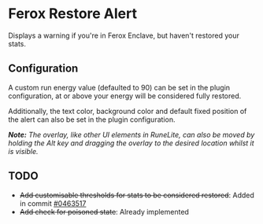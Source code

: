 # Ferox Restore Alert
Displays a warning if you're in Ferox Enclave, but haven't restored your stats.

## Configuration
A custom run energy value (defaulted to 90) can be set in the plugin configuration, at or above your energy will be considered fully restored.

Additionally, the text color, background color and default fixed position of the alert can also be set in the plugin configuration.

_**Note:**_ _The overlay, like other UI elements in RuneLite, can also be moved by holding the Alt key and dragging the overlay to the desired location whilst it is visible._ 

## TODO
- ~~Add customisable thresholds for stats to be considered restored~~: Added in commit [#0463517](https://github.com/eddiewastaken/FeroxRestoreAlert/commit/046351711d15673f041fe13fe9150c48e0c52112)
- ~~Add check for poisoned state~~: Already implemented